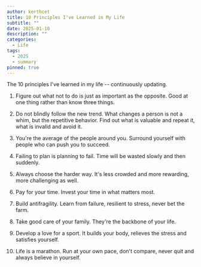 ```yaml
---
author: kerthcet
title: 10 Principles I've Learned in My Life
subtitle: ""
date: 2025-01-10
description: ""
categories:
  - Life
tags:
  - 2025
  - summary
pinned: true
---
```


The 10 principles I've learned in my life -- continuously updating.

1. Figure out what not to do is just as important as the opposite. Good at one thing rather than know three things.

2. Do not blindly follow the new trend. What changes a person is not a whim, but the repetitive behavior. Find out what is valuable and repeat it, what is invalid and avoid it.

3. You're the average of the people around you. Surround yourself with people who can push you to succeed.

4. Failing to plan is planning to fail. Time will be wasted slowly and then suddenly.

5. Always choose the harder way. It's less crowded and more rewarding, more challenging as well.

6. Pay for your time. Invest your time in what matters most.

7. Build antifragility. Learn from failure, resilient to stress, never bet the farm.

8. Take good care of your family. They're the backbone of your life.

9. Develop a love for a sport. It builds your body, relieves the stress and satisfies yourself.

10. Life is a marathon. Run at your own pace, don't compare, never quit and always believe in yourself.
